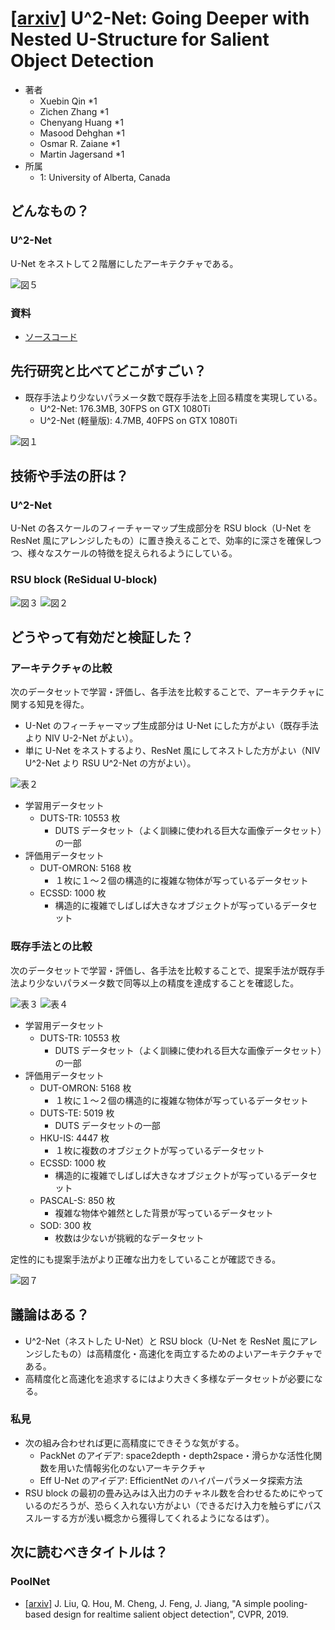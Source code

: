 # [\[arxiv\]](https://arxiv.org/abs/2005.09007v2) U^2-Net: Going Deeper with Nested U-Structure for Salient Object Detection

- 著者
    - Xuebin Qin *1
    - Zichen Zhang *1
    - Chenyang Huang *1
    - Masood Dehghan *1
    - Osmar R. Zaiane *1
    - Martin Jagersand *1
- 所属
    - 1: University of Alberta, Canada

## どんなもの？
### U^2-Net
U-Net をネストして２階層にしたアーキテクチャである。

![図５](figure_5.png)

### 資料
- [ソースコード](https://github.com/NathanUA/U-2-Net)


## 先行研究と比べてどこがすごい？
- 既存手法より少ないパラメータ数で既存手法を上回る精度を実現している。
    - U^2-Net: 176.3MB, 30FPS on GTX 1080Ti
    - U^2-Net (軽量版): 4.7MB, 40FPS on GTX 1080Ti

![図１](figure_1.png)


## 技術や手法の肝は？
### U^2-Net
U-Net の各スケールのフィーチャーマップ生成部分を RSU block（U-Net を ResNet 風にアレンジしたもの）に置き換えることで、効率的に深さを確保しつつ、様々なスケールの特徴を捉えられるようにしている。

### RSU block (ReSidual U-block)
![図３](figure_3.png)
![図２](figure_2.png)


## どうやって有効だと検証した？

### アーキテクチャの比較
次のデータセットで学習・評価し、各手法を比較することで、アーキテクチャに関する知見を得た。

- U-Net のフィーチャーマップ生成部分は U-Net にした方がよい（既存手法より NIV U-2-Net がよい）。
- 単に U-Net をネストするより、ResNet 風にしてネストした方がよい（NIV U^2-Net より RSU U^2-Net の方がよい）。

![表２](table_2.png)

- 学習用データセット
    - DUTS-TR: 10553 枚
        - DUTS データセット（よく訓練に使われる巨大な画像データセット）の一部
- 評価用データセット
    - DUT-OMRON: 5168 枚
        - １枚に１～２個の構造的に複雑な物体が写っているデータセット
    - ECSSD: 1000 枚
        - 構造的に複雑でしばしば大きなオブジェクトが写っているデータセット

### 既存手法との比較
次のデータセットで学習・評価し、各手法を比較することで、提案手法が既存手法より少ないパラメータ数で同等以上の精度を達成することを確認した。

![表３](table_3.png)
![表４](table_4.png)

- 学習用データセット
    - DUTS-TR: 10553 枚
        - DUTS データセット（よく訓練に使われる巨大な画像データセット）の一部
- 評価用データセット
    - DUT-OMRON: 5168 枚
        - １枚に１～２個の構造的に複雑な物体が写っているデータセット
    - DUTS-TE: 5019 枚
        - DUTS データセットの一部
    - HKU-IS: 4447 枚
        - １枚に複数のオブジェクトが写っているデータセット
    - ECSSD: 1000 枚
        - 構造的に複雑でしばしば大きなオブジェクトが写っているデータセット
    - PASCAL-S: 850 枚
        - 複雑な物体や雑然とした背景が写っているデータセット
    - SOD: 300 枚
        - 枚数は少ないが挑戦的なデータセット

定性的にも提案手法がより正確な出力をしていることが確認できる。

![図７](figure_7.png)


## 議論はある？
- U^2-Net（ネストした U-Net）と RSU block（U-Net を ResNet 風にアレンジしたもの）は高精度化・高速化を両立するためのよいアーキテクチャである。
- 高精度化と高速化を追求するにはより大きく多様なデータセットが必要になる。

### 私見
- 次の組み合わせれば更に高精度にできそうな気がする。
    - PackNet のアイデア: space2depth・depth2space・滑らかな活性化関数を用いた情報劣化のないアーキテクチャ
    - Eff U-Net のアイデア: EfficientNet のハイパーパラメータ探索方法
- RSU block の最初の畳み込みは入出力のチャネル数を合わせるためにやっているのだろうが、恐らく入れない方がよい（できるだけ入力を触らずにパススルーする方が浅い概念から獲得してくれるようになるはず）。

## 次に読むべきタイトルは？

### PoolNet
- [\[arxiv\]](https://arxiv.org/abs/1904.09569v1) J. Liu, Q. Hou, M. Cheng, J. Feng, J. Jiang, "A simple pooling-based design for realtime salient object detection", CVPR, 2019.
